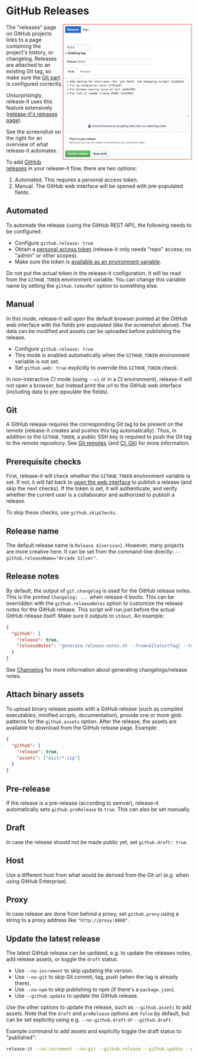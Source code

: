 # GitHub Releases

<img align="right" src="./assets/github-release.png?raw=true" width="350" style="border:red;">

The "releases" page on GitHub projects links to a page containing the project's history, or changelog. Releases are
attached to an existing Git tag, so make sure the [Git part](./git.md) is configured correctly.

Unsurprisingly, release-it uses this feature extensively
([release-it's releases page](https://github.com/release-it/release-it/releases)).

See the screenshot on the right for an overview of what release-it automates.

To add [GitHub releases](https://help.github.com/articles/creating-releases/) in your release-it flow, there are two
options:

1. Automated. This requires a personal access token.
2. Manual. The GitHub web interface will be opened with pre-populated fields.

## Automated

To automate the release (using the GitHub REST API), the following needs to be configured:

- Configure `github.release: true`
- Obtain a [personal access token](https://github.com/settings/tokens/new?scopes=repo&description=release-it)
  (release-it only needs "repo" access; no "admin" or other scopes).
- Make sure the token is [available as an environment variable](./environment-variables.md).

Do not put the actual token in the release-it configuration. It will be read from the `GITHUB_TOKEN` environment
variable. You can change this variable name by setting the `github.tokenRef` option to something else.

## Manual

In this mode, release-it will open the default browser pointed at the GitHub web interface with the fields pre-populated
(like the screenshot above). The data can be modified and assets can be uploaded before publishing the release.

- Configure `github.release: true`
- This mode is enabled automatically when the `GITHUB_TOKEN` environment variable is not set.
- Set `github.web: true` explicitly to override this `GITHUB_TOKEN` check.

In non-interactive CI mode (using `--ci` or in a CI environment), release-it will not open a browser, but instead print
the url to the GitHub web interface (including data to pre-ppoulate the fields).

## Git

A GitHub release requires the corresponding Git tag to be present on the remote (release-it creates and pushes this tag
automatically). Thus, in addition to the `GITHUB_TOKEN`, a public SSH key is required to push the Git tag to the remote
repository. See [Git remotes](./git.md#git-remotes) (and [CI: Git](./ci.md#git)) for more information.

## Prerequisite checks

First, release-it will check whether the `GITHUB_TOKEN` environment variable is set. If not, it will fall back to
[open the web interface](#manual) to publish a release (and skip the next checks). If the token is set, it will
authenticate, and verify whether the current user is a collaborator and authorized to publish a release.

To skip these checks, use `github.skipChecks`.

## Release name

The default release name is `Release ${version}`. However, many projects are more creative here. It can be set from the
command-line directly: `--github.releaseName="Arcade Silver"`.

## Release notes

By default, the output of `git.changelog` is used for the GitHub release notes. This is the printed `Changelog: ...`
when release-it boots. This can be overridden with the `github.releaseNotes` option to customize the release notes for
the GitHub release. This script will run just before the actual GitHub release itself. Make sure it outputs to `stdout`.
An example:

```json
{
  "github": {
    "release": true,
    "releaseNotes": "generate-release-notes.sh --from=${latestTag} --to=${tagName}"
  }
}
```

See [Changelog](./changelog.md) for more information about generating changelogs/release notes.

## Attach binary assets

To upload binary release assets with a GitHub release (such as compiled executables, minified scripts, documentation),
provide one or more glob patterns for the `github.assets` option. After the release, the assets are available to
download from the GitHub release page. Example:

```json
{
  "github": {
    "release": true,
    "assets": ["dist/*.zip"]
  }
}
```

## Pre-release

If the release is a pre-release (according to semver), release-it automatically sets `github.preRelease` to `true`. This
can also be set manually.

## Draft

In case the release should not be made public yet, set `github.draft: true`.

## Host

Use a different host from what would be derived from the Git url (e.g. when using GitHub Enterprise).

## Proxy

In case release are done from behind a proxy, set `github.proxy` using a string to a proxy address like
`"http://proxy:8080"`.

## Update the latest release

The latest GitHub release can be updated, e.g. to update the releases notes, add release assets, or toggle the `draft`
status.

- Use `--no-increment` to skip updating the version.
- Use `--no-git` to skip Git commit, tag, push (when the tag is already there).
- Use `--no-npm` to skip publishing to npm (if there's a `package.json`).
- Use `--github.update` to update the GitHub release.

Use the other options to update the release, such as `--github.assets` to add assets. Note that the `draft` and
`preRelease` options are `false` by default, but can be set explicitly using e.g. `--no-github.draft` or
`--github.draft`.

Example command to add assets and explicitly toggle the draft status to "published":

```bash
release-it --no-increment --no-git --github.release --github.update --github.assets=*.zip --no-github.draft
```
